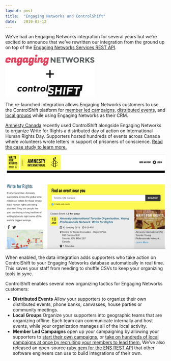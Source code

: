 ```yaml
---
layout:	post
title:	"Engaging Networks and ControlShift"
date:	2019-03-12
---
```


We’ve had an Engaging Networks integration for several years but we’re excited to announce that we’ve rewritten our integration from the ground up on top of the [Engaging Networks Services REST API](https://support.engagingnetworks.net/engaging-networks-services-ens).

![](/img/1*yJyKT15b5UEb_27c933kOw.png)

The re-launched integration allows Engaging Networks customers to use the ControlShift platform for [member led campaigns](https://www.controlshiftlabs.com/feature/campaigns/), [distributed events](https://www.controlshiftlabs.com/feature/events/), and [local groups](https://www.controlshiftlabs.com/feature/groups/) while using Engaging Networks as their CRM.

[Amnesty Canada](https://www.amnesty.ca) recently used ControlShift alongside Engaging Networks to organize Write for Rights a distributed day of action on International Human Rights Day. Supporters hosted hundreds of events across Canada where volunteers wrote letters in support of prisoners of conscience. [Read the case study to learn more.](https://www.controlshiftlabs.com/case-study/amnesty-ca/)

![](/img/0*HzLVYHxOJMI9agsp.png)

When enabled, the data integration adds supporters who take action on ControlShift to your Engaging Networks database automatically in real time. This saves your staff from needing to shuffle CSVs to keep your organizing tools in sync.

ControlShift enables several new organizing tactics for Engaging Networks customers:

* **Distributed Events** Allow your supporters to organize their own distributed events, phone banks, canvasses, house parties or community meetings.
* **Local Groups** Organize your supporters into geographic teams that are organizing offline. Each team can communicate internally and host events, while your organization manages all of the local activity.
* **Member Led Campaigns** open up your campaigning by allowing your supporters to [start their own campaigns](https://www.controlshiftlabs.com/case-study/350/), or [take on hundreds of local campaigns at once by recruiting your members to lead them.](https://www.controlshiftlabs.com/case-study/color-of-change/)
We’ve also released an open-source [ruby gem for the ENS REST API](https://github.com/controlshift/engaging-networks-rest/) that other software engineers can use to build integrations of their own.

